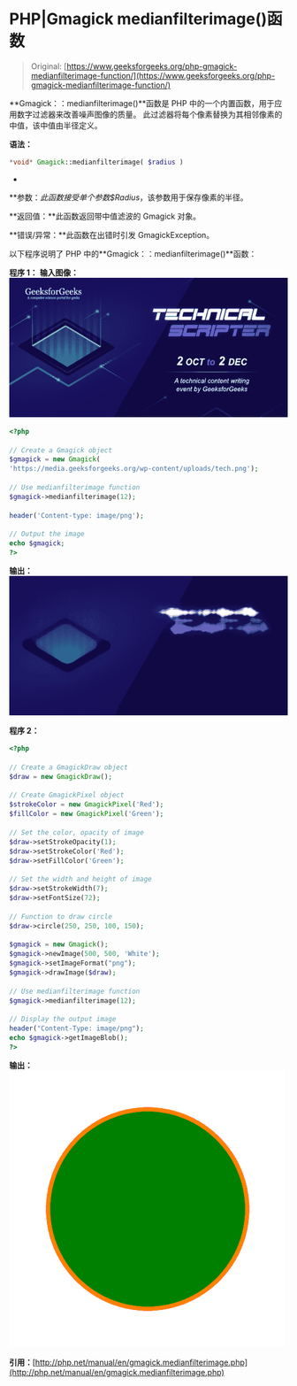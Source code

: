 # PHP|Gmagick medianfilterimage()函数

> Original: [https://www.geeksforgeeks.org/php-gmagick-medianfilterimage-function/](https://www.geeksforgeeks.org/php-gmagick-medianfilterimage-function/)

**Gmagick：：medianfilterimage()**函数是 PHP 中的一个内置函数，用于应用数字过滤器来改善噪声图像的质量。 此过滤器将每个像素替换为其相邻像素的中值，该中值由半径定义。

**语法：**

```php
*void* Gmagick::medianfilterimage( $radius )
```

*
**参数：**此函数接受单个参数*$Radius*，该参数用于保存像素的半径。

**返回值：**此函数返回带中值滤波的 Gmagick 对象。

**错误/异常：**此函数在出错时引发 GmagickException。

以下程序说明了 PHP 中的**Gmagick：：medianfilterimage()**函数：

**程序 1：**
**输入图像：**
![](img/88e955c2701e97341d552eba1b5adceb.png)

```php
<?php 

// Create a Gmagick object 
$gmagick = new Gmagick(
'https://media.geeksforgeeks.org/wp-content/uploads/tech.png'); 

// Use medianfilterimage function 
$gmagick->medianfilterimage(12);

header('Content-type: image/png'); 

// Output the image 
echo $gmagick; 
?> 
```

**输出：**
![](img/2a914611e6d08684646c5934113d165d.png)

**程序 2：**

```php
<?php 

// Create a GmagickDraw object 
$draw = new GmagickDraw(); 

// Create GmagickPixel object 
$strokeColor = new GmagickPixel('Red'); 
$fillColor = new GmagickPixel('Green'); 

// Set the color, opacity of image 
$draw->setStrokeOpacity(1); 
$draw->setStrokeColor('Red'); 
$draw->setFillColor('Green'); 

// Set the width and height of image 
$draw->setStrokeWidth(7); 
$draw->setFontSize(72); 

// Function to draw circle  
$draw->circle(250, 250, 100, 150); 

$gmagick = new Gmagick(); 
$gmagick->newImage(500, 500, 'White'); 
$gmagick->setImageFormat("png"); 
$gmagick->drawImage($draw); 

// Use medianfilterimage function 
$gmagick->medianfilterimage(12);

// Display the output image 
header("Content-Type: image/png"); 
echo $gmagick->getImageBlob(); 
?> 
```

**输出：**
![](img/1f288a6524a165e9fe995049467e84a0.png)

**引用：**[http://php.net/manual/en/gmagick.medianfilterimage.php](http://php.net/manual/en/gmagick.medianfilterimage.php)
